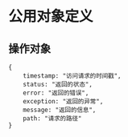 # 公用对象定义

## 操作对象

```
{
    timestamp: "访问请求的时间戳",
    status: "返回的状态",
    error: "返回的错误",
    exception: "返回的异常",
    message: "返回的信息",
    path: "请求的路径"
}
```